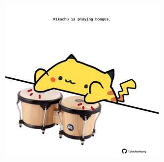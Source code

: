 <!-- built at 20/03/2025, 06:00:40 UTC -->
<p align="center">
  <img width="500" height="500" src="./ReadmeImage.svg">
</p>
